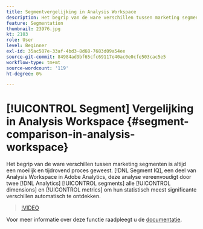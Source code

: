```yaml
---
title: Segmentvergelijking in Analysis Workspace
description: Het begrip van de ware verschillen tussen marketing segmenten is altijd een moeilijk en tijdrovend proces geweest. Segment IQ, onderdeel van Analysis Workspace in Adobe Analytics, vereenvoudigt deze analyse door twee Analytics-segmenten te onderzoeken voor al uw dimensies en maatstaven om automatisch hun statistisch meest significante verschillen te ontdekken.
feature: Segmentation
thumbnail: 23976.jpg
kt: 2103
role: User
level: Beginner
exl-id: 35ac587e-33af-4bd3-8d68-7683d09a54ee
source-git-commit: 84984ad9bf65cfc69117e40ac0e0cfe503cac5e5
workflow-type: tm+mt
source-wordcount: '119'
ht-degree: 0%

---
```


# [!UICONTROL Segment] Vergelijking in Analysis Workspace {#segment-comparison-in-analysis-workspace}

Het begrip van de ware verschillen tussen marketing segmenten is altijd een moeilijk en tijdrovend proces geweest. [!DNL Segment IQ], een deel van Analysis Workspace in Adobe Analytics, deze analyse vereenvoudigt door twee [!DNL Analytics] [!UICONTROL segments] alle [!UICONTROL dimensions] en [!UICONTROL metrics] om hun statistisch meest significante verschillen automatisch te ontdekken.

>[!VIDEO](https://video.tv.adobe.com/v/23976/?quality=12&learn=on)

Voor meer informatie over deze functie raadpleegt u de [documentatie](https://experienceleague.adobe.com/docs/analytics/analyze/analysis-workspace/panels/segment-comparison/segment-comparison.html?lang=en).
